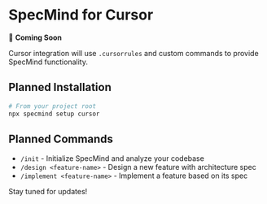 # SpecMind for Cursor

🚧 **Coming Soon**

Cursor integration will use `.cursorrules` and custom commands to provide SpecMind functionality.

## Planned Installation

```bash
# From your project root
npx specmind setup cursor
```

## Planned Commands

- `/init` - Initialize SpecMind and analyze your codebase
- `/design <feature-name>` - Design a new feature with architecture spec
- `/implement <feature-name>` - Implement a feature based on its spec

Stay tuned for updates!
